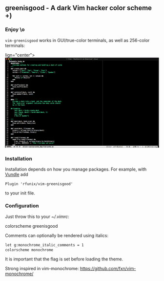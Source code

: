 ## greenisgood - A dark Vim hacker color scheme +)

### Enjoy \o

`vim-greenisgood` works in GUI/true-color terminals, as well as 256-color terminals:

lign="center">
<img alt="Greenisgood Vim color scheme" src="img/vim-greenisgood.png"/>
</p>

### Installation

Installation depends on how you manage packages. For example, with
[Vundle](https://github.com/VundleVim/Vundle.vim) add

```
Plugin 'rfunix/vim-greenisgood'
```

to your init file.

### Configuration

Just throw this to your _~/.vimrc_:

colorscheme greenisgood

Comments can optionally be rendered using italics:

    let g:monochrome_italic_comments = 1
    colorscheme monochrome

It is important that the flag is set before loading the theme.

Strong inspired in vim-monochrome: https://github.com/fxn/vim-monochrome/
